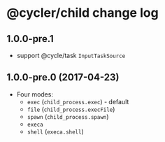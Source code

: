 # @cycler/child change log

## 1.0.0-pre.1
- support @cycle/task `InputTaskSource`

## 1.0.0-pre.0 (2017-04-23)

- Four modes: 
  - `exec` (`child_process.exec`) - default
  - `file` (`child_process.execFile`) 
  - `spawn` (`child_process.spawn`)
  - `execa` 
  - `shell` (`execa.shell`)
